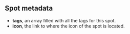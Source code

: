 Spot metadata
-------------

- **tags**, an array filled with all the tags for this spot.
- **icon**, the link to where the icon of the spot is located.